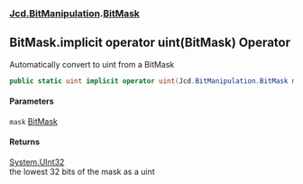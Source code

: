 ### [Jcd.BitManipulation](Jcd_BitManipulation.md 'Jcd.BitManipulation').[BitMask](Jcd_BitManipulation_BitMask.md 'Jcd.BitManipulation.BitMask')
## BitMask.implicit operator uint(BitMask) Operator
Automatically convert to uint from a BitMask  
```csharp
public static uint implicit operator uint(Jcd.BitManipulation.BitMask mask);
```
#### Parameters
<a name='Jcd_BitManipulation_BitMask_op_Implicituint(Jcd_BitManipulation_BitMask)_mask'></a>
`mask` [BitMask](Jcd_BitManipulation_BitMask.md 'Jcd.BitManipulation.BitMask')  
  
#### Returns
[System.UInt32](https://docs.microsoft.com/en-us/dotnet/api/System.UInt32 'System.UInt32')  
the lowest 32 bits of the mask as a uint
